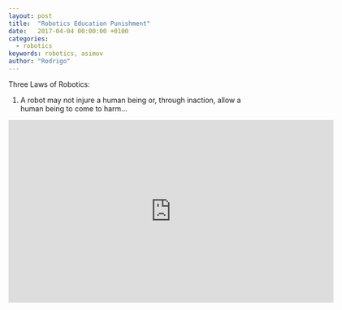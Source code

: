 ```yaml
---
layout: post
title:  "Robotics Education Punishment"
date:   2017-04-04 00:00:00 +0100
categories:
  - robotics
keywords: robotics, asimov
author: "Rodrigo"
---
```


Three Laws of Robotics:
1. A robot may not injure a human being or, through inaction, allow a human being to come to harm...

<iframe src="https://player.vimeo.com/video/209734673" width="640" height="360" frameborder="0" webkitallowfullscreen mozallowfullscreen allowfullscreen></iframe>